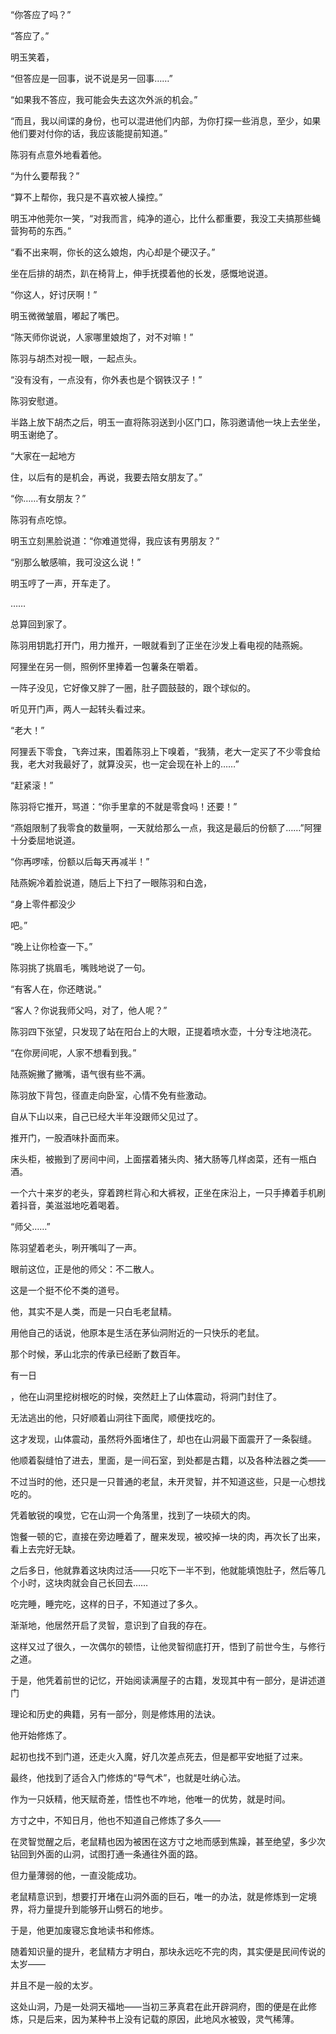 “你答应了吗？”

“答应了。”

明玉笑着，

“但答应是一回事，说不说是另一回事……”

“如果我不答应，我可能会失去这次外派的机会。”

“而且，我以间谍的身份，也可以混进他们内部，为你打探一些消息，至少，如果他们要对付你的话，我应该能提前知道。”

陈羽有点意外地看着他。

“为什么要帮我？”

“算不上帮你，我只是不喜欢被人操控。”

明玉冲他莞尔一笑，“对我而言，纯净的道心，比什么都重要，我没工夫搞那些蝇营狗苟的东西。”

“看不出来啊，你长的这么娘炮，内心却是个硬汉子。”

坐在后排的胡杰，趴在椅背上，伸手抚摸着他的长发，感慨地说道。

“你这人，好讨厌啊！”

明玉微微皱眉，嘟起了嘴巴。

“陈天师你说说，人家哪里娘炮了，对不对嘛！”

陈羽与胡杰对视一眼，一起点头。

“没有没有，一点没有，你外表也是个钢铁汉子！”

陈羽安慰道。

半路上放下胡杰之后，明玉一直将陈羽送到小区门口，陈羽邀请他一块上去坐坐，明玉谢绝了。

“大家在一起地方

住，以后有的是机会，再说，我要去陪女朋友了。”

“你……有女朋友？”

陈羽有点吃惊。

明玉立刻黑脸说道：“你难道觉得，我应该有男朋友？”

“别那么敏感嘛，我可没这么说！”

明玉哼了一声，开车走了。

……

总算回到家了。

陈羽用钥匙打开门，用力推开，一眼就看到了正坐在沙发上看电视的陆燕婉。

阿狸坐在另一侧，照例怀里捧着一包薯条在嚼着。

一阵子没见，它好像又胖了一圈，肚子圆鼓鼓的，跟个球似的。

听见开门声，两人一起转头看过来。

“老大！”

阿狸丢下零食，飞奔过来，围着陈羽上下嗅着，“我猜，老大一定买了不少零食给我，老大对我最好了，就算没买，也一定会现在补上的……”

“赶紧滚！”

陈羽将它推开，骂道：“你手里拿的不就是零食吗！还要！”

“燕姐限制了我零食的数量啊，一天就给那么一点，我这是最后的份额了……”阿狸十分委屈地说道。

“你再啰嗦，份额以后每天再减半！”

陆燕婉冷着脸说道，随后上下扫了一眼陈羽和白逸，

“身上零件都没少

吧。”

“晚上让你检查一下。”

陈羽挑了挑眉毛，嘴贱地说了一句。

“有客人在，你还瞎说。”

“客人？你说我师父吗，对了，他人呢？”

陈羽四下张望，只发现了站在阳台上的大眼，正提着喷水壶，十分专注地浇花。

“在你房间呢，人家不想看到我。”

陆燕婉撇了撇嘴，语气很有些不满。

陈羽放下背包，径直走向卧室，心情不免有些激动。

自从下山以来，自己已经大半年没跟师父见过了。

推开门，一股酒味扑面而来。

床头柜，被搬到了房间中间，上面摆着猪头肉、猪大肠等几样卤菜，还有一瓶白酒。

一个六十来岁的老头，穿着跨栏背心和大裤衩，正坐在床沿上，一只手捧着手机刷着抖音，美滋滋地吃着喝着。

“师父……”

陈羽望着老头，咧开嘴叫了一声。

眼前这位，正是他的师父：不二散人。

这是一个挺不伦不类的道号。

他，其实不是人类，而是一只白毛老鼠精。

用他自己的话说，他原本是生活在茅仙洞附近的一只快乐的老鼠。

那个时候，茅山北宗的传承已经断了数百年。

有一日

，他在山洞里挖树根吃的时候，突然赶上了山体震动，将洞门封住了。

无法逃出的他，只好顺着山洞往下面爬，顺便找吃的。

这才发现，山体震动，虽然将外面堵住了，却也在山洞最下面震开了一条裂缝。

他顺着裂缝怕了进去，里面，是一间石室，到处都是古籍，以及各种法器之类——

不过当时的他，还只是一只普通的老鼠，未开灵智，并不知道这些，只是一心想找吃的。

凭着敏锐的嗅觉，它在山洞一个角落里，找到了一块硕大的肉。

饱餐一顿的它，直接在旁边睡着了，醒来发现，被咬掉一块的肉，再次长了出来，看上去完好无缺。

之后多日，他就靠着这块肉过活——只吃下一半不到，他就能填饱肚子，然后等几个小时，这块肉就会自己长回去……

吃完睡，睡完吃，这样的日子，不知道过了多久。

渐渐地，他居然开启了灵智，意识到了自我的存在。

这样又过了很久，一次偶尔的顿悟，让他灵智彻底打开，悟到了前世今生，与修行之道。

于是，他凭着前世的记忆，开始阅读满屋子的古籍，发现其中有一部分，是讲述道门

理论和历史的典籍，另有一部分，则是修炼用的法诀。

他开始修炼了。

起初也找不到门道，还走火入魔，好几次差点死去，但是都平安地挺了过来。

最终，他找到了适合入门修炼的“导气术”，也就是吐纳心法。

作为一只妖精，他天赋奇差，悟性也不咋地，他唯一的优势，就是时间。

方寸之中，不知日月，他也不知道自己修炼了多久——

在灵智觉醒之后，老鼠精也因为被困在这方寸之地而感到焦躁，甚至绝望，多少次钻回到外面的山洞，试图打通一条通往外面的路。

但力量薄弱的他，一直没能成功。

老鼠精意识到，想要打开堵在山洞外面的巨石，唯一的办法，就是修炼到一定境界，将力量提升到能够开山劈石的地步。

于是，他更加废寝忘食地读书和修炼。

随着知识量的提升，老鼠精方才明白，那块永远吃不完的肉，其实便是民间传说的太岁——

并且不是一般的太岁。

这处山洞，乃是一处洞天福地——当初三茅真君在此开辟洞府，图的便是在此修炼，只是后来，因为某种书上没有记载的原因，此地风水被毁，灵气稀薄。
